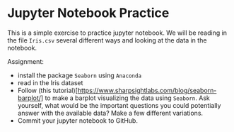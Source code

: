 # Jupyter Notebook Practice
This is a simple exercise to practice jupyter notebook. We will be reading in the file `Iris.csv` several different ways and looking at the data in the notebook. 

Assignment: 
- install the package `Seaborn` using `Anaconda` 
- read in the Iris dataset 
- Follow (this tutorial)[https://www.sharpsightlabs.com/blog/seaborn-barplot/] to make a barplot visualizing the data using `Seaborn`. Ask yourself, what would be the important questions you could potentially answer with the available data? Make a few different variations. 
- Commit your jupyter notebook to GitHub.  

